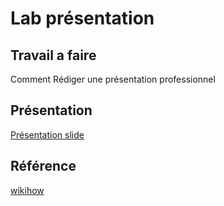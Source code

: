 # Lab présentation

## Travail a faire

Comment Rédiger une présentation professionnel
## Présentation

[Présentation slide](https://docs.google.com/presentation/d/1hxDXvIABERl_RHDNXNs8hYvQAx50MrmqS5mFMvjg3Q0/edit?usp=sharing)

## Référence



[wikihow](https://www.wikihow.com/Prepare-a-Professional-Presentation)
